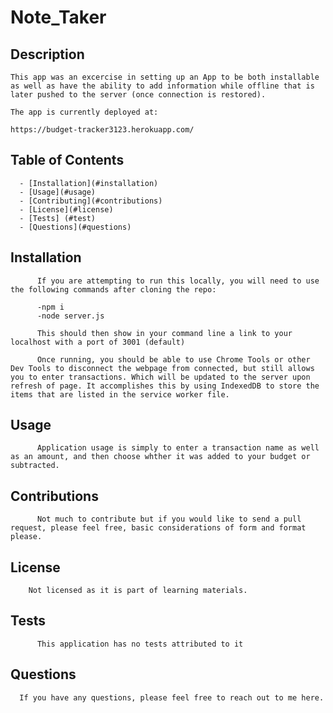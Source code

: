 # Note_Taker

## Description

    This app was an excercise in setting up an App to be both installable as well as have the ability to add information while offline that is later pushed to the server (once connection is restored). 

    The app is currently deployed at:

    https://budget-tracker3123.herokuapp.com/

  
## Table of Contents
      - [Installation](#installation)
      - [Usage](#usage)
      - [Contributing](#contributions)
      - [License](#license)
      - [Tests] (#test)
      - [Questions](#questions)
  ## Installation
          If you are attempting to run this locally, you will need to use the following commands after cloning the repo:

          -npm i
          -node server.js

          This should then show in your command line a link to your localhost with a port of 3001 (default)

          Once running, you should be able to use Chrome Tools or other Dev Tools to disconnect the webpage from connected, but still allows you to enter transactions. Which will be updated to the server upon refresh of page. It accomplishes this by using IndexedDB to store the items that are listed in the service worker file.
  ## Usage
          Application usage is simply to enter a transaction name as well as an amount, and then choose whther it was added to your budget or subtracted.
  ## Contributions
          Not much to contribute but if you would like to send a pull request, please feel free, basic considerations of form and format please.
  ## License
        Not licensed as it is part of learning materials.
  ## Tests
          This application has no tests attributed to it
  ## Questions
      If you have any questions, please feel free to reach out to me here.